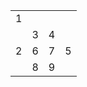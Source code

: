 <html>
<head>
<title></title>
</head>
<body>
  <table>
    <tr>
      <td colspan="4">1</td>
    </tr>
    <tr>
      <td rowspan="3">2</td><td>3</td><td>4</td><td  rowspan="3">5</td>
    </tr>
    <tr>
      <td>6</td><td>7</td>
    </tr>
    <tr>
      <td>8</td><td>9</td>
    </tr>
   
  </table>
</body>
</html>